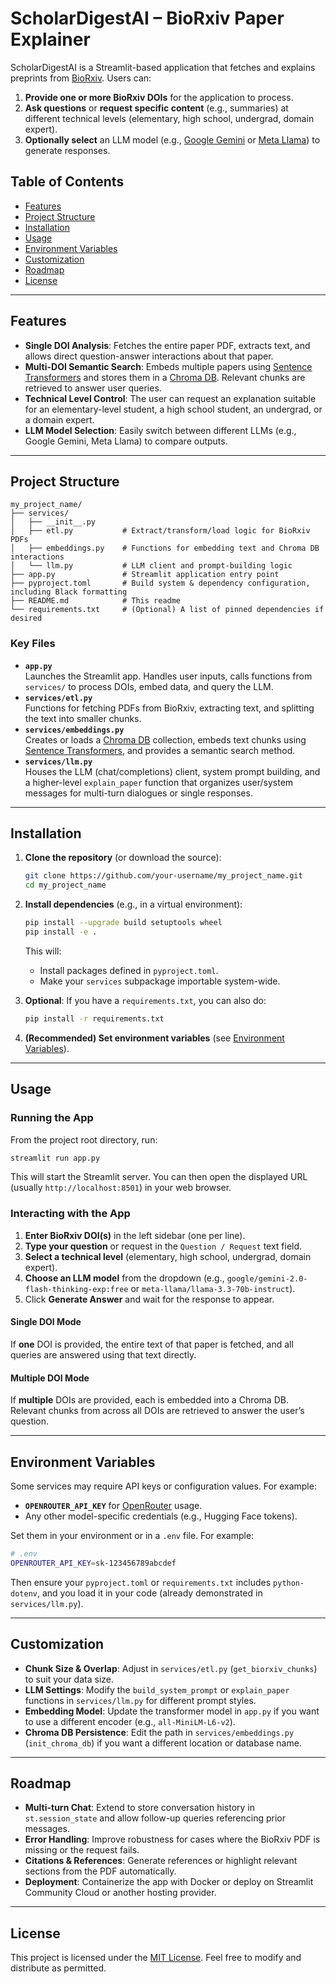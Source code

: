 
# ScholarDigestAI – BioRxiv Paper Explainer

ScholarDigestAI is a Streamlit-based application that fetches and explains preprints from [BioRxiv](https://www.biorxiv.org/). Users can:
1. **Provide one or more BioRxiv DOIs** for the application to process.
2. **Ask questions** or **request specific content** (e.g., summaries) at different technical levels (elementary, high school, undergrad, domain expert).
3. **Optionally select** an LLM model (e.g., [Google Gemini](https://cloud.google.com/gemini) or [Meta Llama](https://ai.meta.com/llama/)) to generate responses.

## Table of Contents

- [Features](#features)
- [Project Structure](#project-structure)
- [Installation](#installation)
- [Usage](#usage)
- [Environment Variables](#environment-variables)
- [Customization](#customization)
- [Roadmap](#roadmap)
- [License](#license)

---

## Features

- **Single DOI Analysis**: Fetches the entire paper PDF, extracts text, and allows direct question-answer interactions about that paper.
- **Multi-DOI Semantic Search**: Embeds multiple papers using [Sentence Transformers](https://www.sbert.net/) and stores them in a [Chroma DB](https://docs.trychroma.com/). Relevant chunks are retrieved to answer user queries.
- **Technical Level Control**: The user can request an explanation suitable for an elementary-level student, a high school student, an undergrad, or a domain expert.
- **LLM Model Selection**: Easily switch between different LLMs (e.g., Google Gemini, Meta Llama) to compare outputs.

---

## Project Structure

```
my_project_name/
├── services/
│   ├── __init__.py
│   ├── etl.py           # Extract/transform/load logic for BioRxiv PDFs
│   ├── embeddings.py    # Functions for embedding text and Chroma DB interactions
│   └── llm.py           # LLM client and prompt-building logic
├── app.py               # Streamlit application entry point
├── pyproject.toml       # Build system & dependency configuration, including Black formatting
├── README.md            # This readme
└── requirements.txt     # (Optional) A list of pinned dependencies if desired
```

### Key Files

- **`app.py`**  
  Launches the Streamlit app. Handles user inputs, calls functions from `services/` to process DOIs, embed data, and query the LLM.
- **`services/etl.py`**  
  Functions for fetching PDFs from BioRxiv, extracting text, and splitting the text into smaller chunks.
- **`services/embeddings.py`**  
  Creates or loads a [Chroma DB](https://docs.trychroma.com/) collection, embeds text chunks using [Sentence Transformers](https://www.sbert.net/), and provides a semantic search method.
- **`services/llm.py`**  
  Houses the LLM (chat/completions) client, system prompt building, and a higher-level `explain_paper` function that organizes user/system messages for multi-turn dialogues or single responses.

---

## Installation

1. **Clone the repository** (or download the source):

   ```bash
   git clone https://github.com/your-username/my_project_name.git
   cd my_project_name
   ```

2. **Install dependencies** (e.g., in a virtual environment):

   ```bash
   pip install --upgrade build setuptools wheel
   pip install -e .
   ```

   This will:
   - Install packages defined in `pyproject.toml`.
   - Make your `services` subpackage importable system-wide.

3. **Optional**: If you have a `requirements.txt`, you can also do:

   ```bash
   pip install -r requirements.txt
   ```

4. **(Recommended) Set environment variables** (see [Environment Variables](#environment-variables)).

---

## Usage

### Running the App

From the project root directory, run:
```bash
streamlit run app.py
```
This will start the Streamlit server. You can then open the displayed URL (usually `http://localhost:8501`) in your web browser.

### Interacting with the App

1. **Enter BioRxiv DOI(s)** in the left sidebar (one per line).
2. **Type your question** or request in the `Question / Request` text field.
3. **Select a technical level** (elementary, high school, undergrad, domain expert).
4. **Choose an LLM model** from the dropdown (e.g., `google/gemini-2.0-flash-thinking-exp:free` or `meta-llama/llama-3.3-70b-instruct`).
5. Click **Generate Answer** and wait for the response to appear.

#### Single DOI Mode
If **one** DOI is provided, the entire text of that paper is fetched, and all queries are answered using that text directly.

#### Multiple DOI Mode
If **multiple** DOIs are provided, each is embedded into a Chroma DB. Relevant chunks from across all DOIs are retrieved to answer the user’s question.

---

## Environment Variables

Some services may require API keys or configuration values. For example:

- **`OPENROUTER_API_KEY`** for [OpenRouter](https://openrouter.ai/) usage.  
- Any other model-specific credentials (e.g., Hugging Face tokens).

Set them in your environment or in a `.env` file. For example:

```bash
# .env
OPENROUTER_API_KEY=sk-123456789abcdef
```

Then ensure your `pyproject.toml` or `requirements.txt` includes `python-dotenv`, and you load it in your code (already demonstrated in `services/llm.py`).

---

## Customization

- **Chunk Size & Overlap**: Adjust in `services/etl.py` (`get_biorxiv_chunks`) to suit your data size.  
- **LLM Settings**: Modify the `build_system_prompt` or `explain_paper` functions in `services/llm.py` for different prompt styles.  
- **Embedding Model**: Update the transformer model in `app.py` if you want to use a different encoder (e.g., `all-MiniLM-L6-v2`).  
- **Chroma DB Persistence**: Edit the path in `services/embeddings.py` (`init_chroma_db`) if you want a different location or database name.

---

## Roadmap

- **Multi-turn Chat**: Extend to store conversation history in `st.session_state` and allow follow-up queries referencing prior messages.  
- **Error Handling**: Improve robustness for cases where the BioRxiv PDF is missing or the request fails.  
- **Citations & References**: Generate references or highlight relevant sections from the PDF automatically.  
- **Deployment**: Containerize the app with Docker or deploy on Streamlit Community Cloud or another hosting provider.

---

## License

This project is licensed under the [MIT License](https://opensource.org/licenses/MIT). Feel free to modify and distribute as permitted.  
